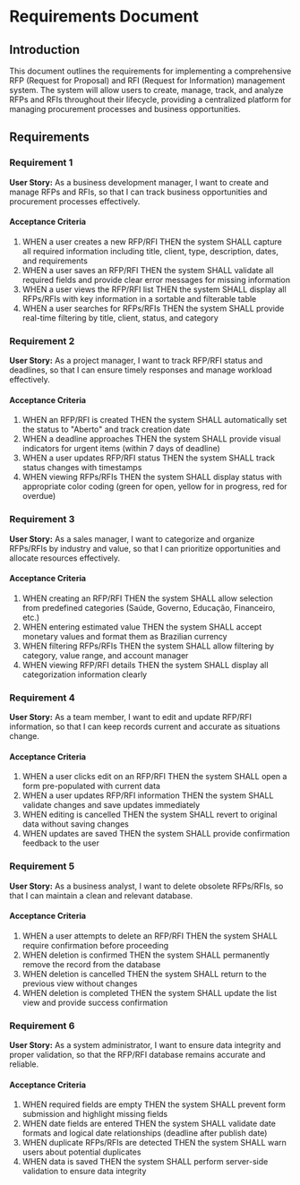 # Requirements Document

## Introduction

This document outlines the requirements for implementing a comprehensive RFP (Request for Proposal) and RFI (Request for Information) management system. The system will allow users to create, manage, track, and analyze RFPs and RFIs throughout their lifecycle, providing a centralized platform for managing procurement processes and business opportunities.

## Requirements

### Requirement 1

**User Story:** As a business development manager, I want to create and manage RFPs and RFIs, so that I can track business opportunities and procurement processes effectively.

#### Acceptance Criteria

1. WHEN a user creates a new RFP/RFI THEN the system SHALL capture all required information including title, client, type, description, dates, and requirements
2. WHEN a user saves an RFP/RFI THEN the system SHALL validate all required fields and provide clear error messages for missing information
3. WHEN a user views the RFP/RFI list THEN the system SHALL display all RFPs/RFIs with key information in a sortable and filterable table
4. WHEN a user searches for RFPs/RFIs THEN the system SHALL provide real-time filtering by title, client, status, and category

### Requirement 2

**User Story:** As a project manager, I want to track RFP/RFI status and deadlines, so that I can ensure timely responses and manage workload effectively.

#### Acceptance Criteria

1. WHEN an RFP/RFI is created THEN the system SHALL automatically set the status to "Aberto" and track creation date
2. WHEN a deadline approaches THEN the system SHALL provide visual indicators for urgent items (within 7 days of deadline)
3. WHEN a user updates RFP/RFI status THEN the system SHALL track status changes with timestamps
4. WHEN viewing RFPs/RFIs THEN the system SHALL display status with appropriate color coding (green for open, yellow for in progress, red for overdue)

### Requirement 3

**User Story:** As a sales manager, I want to categorize and organize RFPs/RFIs by industry and value, so that I can prioritize opportunities and allocate resources effectively.

#### Acceptance Criteria

1. WHEN creating an RFP/RFI THEN the system SHALL allow selection from predefined categories (Saúde, Governo, Educação, Financeiro, etc.)
2. WHEN entering estimated value THEN the system SHALL accept monetary values and format them as Brazilian currency
3. WHEN filtering RFPs/RFIs THEN the system SHALL allow filtering by category, value range, and account manager
4. WHEN viewing RFP/RFI details THEN the system SHALL display all categorization information clearly

### Requirement 4

**User Story:** As a team member, I want to edit and update RFP/RFI information, so that I can keep records current and accurate as situations change.

#### Acceptance Criteria

1. WHEN a user clicks edit on an RFP/RFI THEN the system SHALL open a form pre-populated with current data
2. WHEN a user updates RFP/RFI information THEN the system SHALL validate changes and save updates immediately
3. WHEN editing is cancelled THEN the system SHALL revert to original data without saving changes
4. WHEN updates are saved THEN the system SHALL provide confirmation feedback to the user

### Requirement 5

**User Story:** As a business analyst, I want to delete obsolete RFPs/RFIs, so that I can maintain a clean and relevant database.

#### Acceptance Criteria

1. WHEN a user attempts to delete an RFP/RFI THEN the system SHALL require confirmation before proceeding
2. WHEN deletion is confirmed THEN the system SHALL permanently remove the record from the database
3. WHEN deletion is cancelled THEN the system SHALL return to the previous view without changes
4. WHEN deletion is completed THEN the system SHALL update the list view and provide success confirmation

### Requirement 6

**User Story:** As a system administrator, I want to ensure data integrity and proper validation, so that the RFP/RFI database remains accurate and reliable.

#### Acceptance Criteria

1. WHEN required fields are empty THEN the system SHALL prevent form submission and highlight missing fields
2. WHEN date fields are entered THEN the system SHALL validate date formats and logical date relationships (deadline after publish date)
3. WHEN duplicate RFPs/RFIs are detected THEN the system SHALL warn users about potential duplicates
4. WHEN data is saved THEN the system SHALL perform server-side validation to ensure data integrity